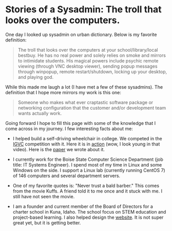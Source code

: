 # Stories of a Sysadmin: The troll that looks over the computers.

One day I looked up sysadmin on urban dictionary. Below is my favorite definition:

> The troll that looks over the computers at your school/library/local bestbuy. He has no real power and solely relies on smoke and mirrors to intimidate students. His magical powers include psychic remote viewing (through VNC desktop viewer), sending popup messages through winpopup, remote restart/shutdown, locking up your desktop, and playing god.

While this made me laugh a lot (I have met a few of these sysadmins). The definition that I hope more mirrors my work is this one: 

> Someone who makes what ever craptastic software package or networking configuration that the customer and/or development team wants actually work.

Going forward I hope to fill this page with some of the knowledge that I come across in my journey. I few interesting facts about me:

* I helped build a self-driving wheelchair in college. We competed in the [IGVC](http://www.igvc.org/) competition with it. Here it is in [action](https://www.youtube.com/watch?v=SWMBObGXcSY) (wow, I look young in that video). Here is the [paper](http://www.sensoray.com/downloads/appnote_311_urckbot.pdf) we wrote about it.

* I currently work for the Boise State Computer Science Department (job title: IT Systems Engineer). I spend most of my time in Linux and some Windows on the side. I support a Linux lab (currently running CentOS 7) of 146 computers and several department servers.

* One of my favorite quotes is: "Never trust a bald barber." This comes from the movie Kuffs. A friend told it to me once and it stuck with me. I still have not seen the movie.

* I am a founder and current member of the Board of Directors for a charter school in Kuna, Idaho. The school focus on STEM education and project-based learning. I also helped design the [website](http://www.pistem.org/). It is not super great yet, but it is getting better.

